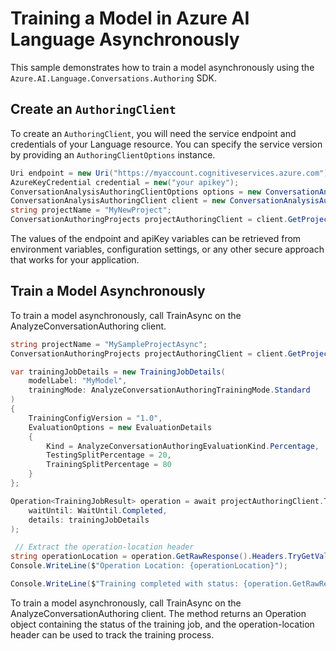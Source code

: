 # Training a Model in Azure AI Language Asynchronously

This sample demonstrates how to train a model asynchronously using the `Azure.AI.Language.Conversations.Authoring` SDK.

## Create an `AuthoringClient`

To create an `AuthoringClient`, you will need the service endpoint and credentials of your Language resource. You can specify the service version by providing an `AuthoringClientOptions` instance.

```C# Snippet:CreateAuthoringClientForSpecificApiVersion
Uri endpoint = new Uri("https://myaccount.cognitiveservices.azure.com");
AzureKeyCredential credential = new("your apikey");
ConversationAnalysisAuthoringClientOptions options = new ConversationAnalysisAuthoringClientOptions(ConversationAnalysisAuthoringClientOptions.ServiceVersion.V2024_11_15_Preview);
ConversationAnalysisAuthoringClient client = new ConversationAnalysisAuthoringClient(endpoint, credential, options);
string projectName = "MyNewProject";
ConversationAuthoringProjects projectAuthoringClient = client.GetProjects(projectName);
```

The values of the endpoint and apiKey variables can be retrieved from environment variables, configuration settings, or any other secure approach that works for your application.

## Train a Model Asynchronously

To train a model asynchronously, call TrainAsync on the AnalyzeConversationAuthoring client.

```C# Snippet:Sample6_ConversationsAuthoring_TrainAsync
string projectName = "MySampleProjectAsync";
ConversationAuthoringProjects projectAuthoringClient = client.GetProjects(projectName);

var trainingJobDetails = new TrainingJobDetails(
    modelLabel: "MyModel",
    trainingMode: AnalyzeConversationAuthoringTrainingMode.Standard
)
{
    TrainingConfigVersion = "1.0",
    EvaluationOptions = new EvaluationDetails
    {
        Kind = AnalyzeConversationAuthoringEvaluationKind.Percentage,
        TestingSplitPercentage = 20,
        TrainingSplitPercentage = 80
    }
};

Operation<TrainingJobResult> operation = await projectAuthoringClient.TrainAsync(
    waitUntil: WaitUntil.Completed,
    details: trainingJobDetails
);

 // Extract the operation-location header
string operationLocation = operation.GetRawResponse().Headers.TryGetValue("operation-location", out var location) ? location : null;
Console.WriteLine($"Operation Location: {operationLocation}");

Console.WriteLine($"Training completed with status: {operation.GetRawResponse().Status}");
```

To train a model asynchronously, call TrainAsync on the AnalyzeConversationAuthoring client. The method returns an Operation<TrainingJobResult> object containing the status of the training job, and the operation-location header can be used to track the training process.
